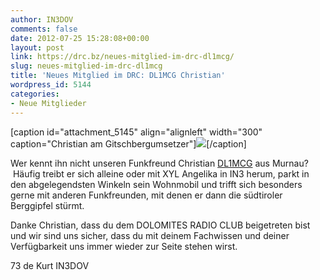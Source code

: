 ```yaml
---
author: IN3DOV
comments: false
date: 2012-07-25 15:28:08+00:00
layout: post
link: https://drc.bz/neues-mitglied-im-drc-dl1mcg/
slug: neues-mitglied-im-drc-dl1mcg
title: 'Neues Mitglied im DRC: DL1MCG Christian'
wordpress_id: 5144
categories:
- Neue Mitglieder
---
```


[caption id="attachment_5145" align="alignleft" width="300" caption="Christian am Gitschbergumsetzer"][![](https://drc.bz/wp-content/uploads/2012/07/dl1mcg-300x225.jpg)](https://drc.bz/wp-content/uploads/2012/07/dl1mcg.jpg)[/caption]

Wer kennt ihn nicht unseren Funkfreund Christian [DL1MCG](http://www.qrz.com/db/?callsign=dl1mcg) aus Murnau?  Häufig treibt er sich alleine oder mit XYL Angelika in IN3 herum, parkt in den abgelegendsten Winkeln sein Wohnmobil und trifft sich besonders gerne mit anderen Funkfreunden, mit denen er dann die südtiroler Berggipfel stürmt.

Danke Christian, dass du dem DOLOMITES RADIO CLUB beigetreten bist und wir sind uns sicher, dass du mit deinem Fachwissen und deiner Verfügbarkeit uns immer wieder zur Seite stehen wirst.

73 de Kurt IN3DOV
